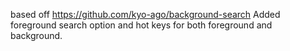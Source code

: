 based off https://github.com/kyo-ago/background-search
Added foreground search option and hot keys for both foreground and background.
